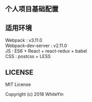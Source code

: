## 个人项目基础配置

## 适用环境
Webpack : v3.11.0  
Webpack-dev-server : v2.11.0  
JS : ES6 + React + react-redux + babel  
CSS : postcss + LESS  

## LICENSE
MIT License

Copyright (c) 2018 WhiteYin
